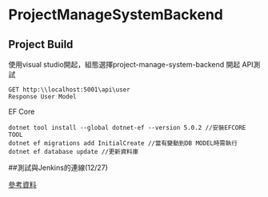 # ProjectManageSystemBackend

## Project Build

使用visual studio開起，組態選擇project-manage-system-backend 開起
API測試
```
GET http:\\localhost:5001\api\user
Response User Model
```

EF Core
```
dotnet tool install --global dotnet-ef --version 5.0.2 //安裝EFCORE TOOL
dotnet ef migrations add InitialCreate //當有變動到DB MODEL時需執行
dotnet ef database update //更新資料庫
```
##測試與Jenkins的連線(12/27)

[參考資料](https://docs.microsoft.com/en-us/ef/core/get-started/overview/first-app?tabs=netcore-cli)